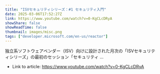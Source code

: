 ```yaml
---
title: "ISVセキュリティシリーズ：#1 セキュリティ入門"
date: 2025-03-06T17:52:27Z
link: https://www.youtube.com/watch?v=0-KgCLcDRyA
showShare: false
showReadTime: false
thumbnail: images/misc.png
tags: ["developer.microsoft.com/en-us/reactor"]
---
```

独立系ソフトウェアベンダー（ISV）向けに設計された月次の「ISVセキュリティシリーズ」の最初のセッション「セキュリティ ...

- Link to article: https://www.youtube.com/watch?v=0-KgCLcDRyA